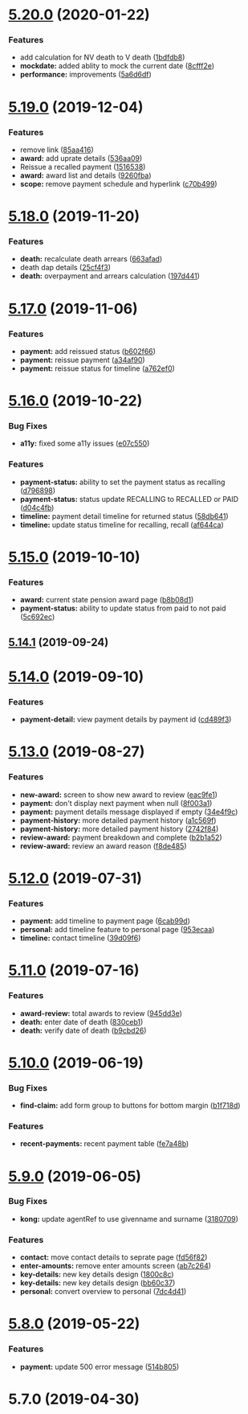<a name="5.20.0"></a>
# [5.20.0](https://github.com/dwp/gysp-agent-ui/compare/v5.19.0...v5.20.0) (2020-01-22)


### Features

* add calculation for NV death to V death ([1bdfdb8](https://github.com/dwp/gysp-agent-ui/commit/1bdfdb8))
* **mockdate:** added ablity to mock the current date ([8cfff2e](https://github.com/dwp/gysp-agent-ui/commit/8cfff2e))
* **performance:** improvements ([5a6d6df](https://github.com/dwp/gysp-agent-ui/commit/5a6d6df))



<a name="5.19.0"></a>
# [5.19.0](https://github.com/dwp/gysp-agent-ui/compare/v5.18.0...v5.19.0) (2019-12-04)


### Features

* remove link ([85aa416](https://github.com/dwp/gysp-agent-ui/commit/85aa416))
* **award:** add uprate details ([536aa09](https://github.com/dwp/gysp-agent-ui/commit/536aa09))
* Reissue a recalled payment ([1516538](https://github.com/dwp/gysp-agent-ui/commit/1516538))
* **award:** award list and details ([9260fba](https://github.com/dwp/gysp-agent-ui/commit/9260fba))
* **scope:** remove payment schedule and hyperlink ([c70b499](https://github.com/dwp/gysp-agent-ui/commit/c70b499))



<a name="5.18.0"></a>
# [5.18.0](https://github.com/dwp/gysp-agent-ui/compare/v5.17.0...v5.18.0) (2019-11-20)


### Features

* **death:** recalculate death arrears ([663afad](https://github.com/dwp/gysp-agent-ui/commit/663afad))
* death dap details ([25cf4f3](https://github.com/dwp/gysp-agent-ui/commit/25cf4f3))
* **death:** overpayment and arrears calculation ([197d441](https://github.com/dwp/gysp-agent-ui/commit/197d441))



<a name="5.17.0"></a>
# [5.17.0](https://github.com/dwp/gysp-agent-ui/compare/v5.16.0...v5.17.0) (2019-11-06)


### Features

* **payment:** add reissued status ([b602f66](https://github.com/dwp/gysp-agent-ui/commit/b602f66))
* **payment:** reissue payment ([a34af90](https://github.com/dwp/gysp-agent-ui/commit/a34af90))
* **payment:** reissue status for timeline ([a762ef0](https://github.com/dwp/gysp-agent-ui/commit/a762ef0))



<a name="5.16.0"></a>
# [5.16.0](https://github.com/dwp/gysp-agent-ui/compare/v5.15.0...v5.16.0) (2019-10-22)


### Bug Fixes

* **a11y:** fixed some a11y issues ([e07c550](https://github.com/dwp/gysp-agent-ui/commit/e07c550))


### Features

* **payment-status:** ability to set the payment status as recalling ([d796898](https://github.com/dwp/gysp-agent-ui/commit/d796898))
* **payment-status:** status update RECALLING to RECALLED or PAID ([d04c4fb](https://github.com/dwp/gysp-agent-ui/commit/d04c4fb))
* **timeline:** payment detail timeline for returned status ([58db641](https://github.com/dwp/gysp-agent-ui/commit/58db641))
* **timeline:** update status timeline for recalling, recall ([af644ca](https://github.com/dwp/gysp-agent-ui/commit/af644ca))



<a name="5.15.0"></a>
# [5.15.0](https://github.com/dwp/gysp-agent-ui/compare/v5.14.1...v5.15.0) (2019-10-10)


### Features

* **award:** current state pension award page ([b8b08d1](https://github.com/dwp/gysp-agent-ui/commit/b8b08d1))
* **payment-status:** ability to update status from  paid to not paid ([5c692ec](https://github.com/dwp/gysp-agent-ui/commit/5c692ec))



<a name="5.14.1"></a>
## [5.14.1](https://github.com/dwp/gysp-agent-ui/compare/v5.14.0...v5.14.1) (2019-09-24)



<a name="5.14.0"></a>
# [5.14.0](https://github.com/dwp/gysp-agent-ui/compare/v5.13.0...v5.14.0) (2019-09-10)


### Features

* **payment-detail:** view payment details by payment id ([cd489f3](https://github.com/dwp/gysp-agent-ui/commit/cd489f3))



<a name="5.13.0"></a>
# [5.13.0](https://github.com/dwp/gysp-agent-ui/compare/v5.12.0...v5.13.0) (2019-08-27)


### Features

* **new-award:** screen to show new award to review ([eac9fe1](https://github.com/dwp/gysp-agent-ui/commit/eac9fe1))
* **payment:** don't display next payment when null ([8f003a1](https://github.com/dwp/gysp-agent-ui/commit/8f003a1))
* **payment:** payment details message displayed if empty ([34e4f9c](https://github.com/dwp/gysp-agent-ui/commit/34e4f9c))
* **payment-history:** more detailed payment history ([a1c569f](https://github.com/dwp/gysp-agent-ui/commit/a1c569f))
* **payment-history:** more detailed payment history ([2742f84](https://github.com/dwp/gysp-agent-ui/commit/2742f84))
* **review-award:** payment breakdown and complete ([b2b1a52](https://github.com/dwp/gysp-agent-ui/commit/b2b1a52))
* **review-award:** review an award reason ([f8de485](https://github.com/dwp/gysp-agent-ui/commit/f8de485))



<a name="5.12.0"></a>
# [5.12.0](https://github.com/dwp/gysp-agent-ui/compare/v5.11.0...v5.12.0) (2019-07-31)


### Features

* **payment:** add timeline to payment page ([6cab99d](https://github.com/dwp/gysp-agent-ui/commit/6cab99d))
* **personal:** add timeline feature to personal page ([953ecaa](https://github.com/dwp/gysp-agent-ui/commit/953ecaa))
* **timeline:** contact timeline ([39d09f6](https://github.com/dwp/gysp-agent-ui/commit/39d09f6))



<a name="5.11.0"></a>
# [5.11.0](https://github.com/dwp/gysp-agent-ui/compare/v5.10.0...v5.11.0) (2019-07-16)


### Features

* **award-review:** total awards to review ([945dd3e](https://github.com/dwp/gysp-agent-ui/commit/945dd3e))
* **death:** enter date of death ([830ceb1](https://github.com/dwp/gysp-agent-ui/commit/830ceb1))
* **death:** verify date of death ([b9cbd26](https://github.com/dwp/gysp-agent-ui/commit/b9cbd26))



<a name="5.10.0"></a>
# [5.10.0](https://github.com/dwp/gysp-agent-ui/compare/v5.9.0...v5.10.0) (2019-06-19)


### Bug Fixes

* **find-claim:** add form group to buttons for bottom margin ([b1f718d](https://github.com/dwp/gysp-agent-ui/commit/b1f718d))


### Features

* **recent-payments:** recent payment table ([fe7a48b](https://github.com/dwp/gysp-agent-ui/commit/fe7a48b))



<a name="5.9.0"></a>
# [5.9.0](https://github.com/dwp/gysp-agent-ui/compare/v5.8.0...v5.9.0) (2019-06-05)


### Bug Fixes

* **kong:** update agentRef to use givenname and surname ([3180709](https://github.com/dwp/gysp-agent-ui/commit/3180709))


### Features

* **contact:** move contact details to seprate page ([fd56f82](https://github.com/dwp/gysp-agent-ui/commit/fd56f82))
* **enter-amounts:** remove enter amounts screen ([ab7c264](https://github.com/dwp/gysp-agent-ui/commit/ab7c264))
* **key-details:** new key details design ([1800c8c](https://github.com/dwp/gysp-agent-ui/commit/1800c8c))
* **key-details:** new key details design ([bb60c37](https://github.com/dwp/gysp-agent-ui/commit/bb60c37))
* **personal:** convert overview to personal ([7dc4d41](https://github.com/dwp/gysp-agent-ui/commit/7dc4d41))



<a name="5.8.0"></a>
# [5.8.0](https://github.com/dwp/gysp-agent-ui/compare/v5.7.0...v5.8.0) (2019-05-22)


### Features

* **payment:** update 500 error message ([514b805](https://github.com/dwp/gysp-agent-ui/commit/514b805))



<a name="5.7.0"></a>
# 5.7.0 (2019-04-30)



